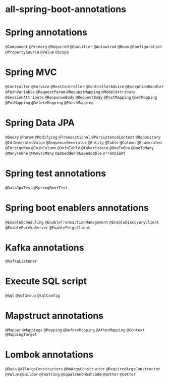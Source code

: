 # all-spring-boot-annotations

# Spring annotations
`@Component`
`@Primary` 
`@Required`
`@Qualifier`
`@Autowired`
`@Bean`
`@Configuration`
`@PropertySource`
`@Value`
`@Scope` 

# Spring MVC
`@Controller`
`@Service`
`@RestController`
`@ControllerAdvice`
`@ExceptionHandler`
`@PathVariable`
`@RequestParam`
`@RequestMapping`
`@ModelAttribute`
`@SessionAttribute`
`@ResponseBody`
`@RequestBody`
`@PostMapping`
`@GetMapping`
`@PutMapping`
`@DeleteMapping`
`@PatchMapping`

# Spring Data JPA
`@Query`
`@Param`
`@Modifying`
`@Transactional`
`@PersistenceContext`
`@Repository`
`@Id` 
`GeneratedValue` 
`@SequenceGenerator`
`@Entity`
`@Table` 
`@Column`
`@Enumerated`
`@ForeignKey`
`@JoinColumn`
`@JoinTable` 
`@Inheritance`
`@OneToOne`
`@OneToMany` 
`@ManyToOne`
`@ManyToMany`
`@Embedded`
`@Embeddable`
`@Transient` 

# Spring test annotations
`@DataJpaTest`
`@SpringBootTest`

# Spring boot enablers annotations
`@EnableScheduling`
`@EnableTransactionManagement`
`@EnableDiscoveryClient`
`@EnableEurekaServer`
`@EnableFeignClient`

# Kafka annotations
`@KafkaListener` 

# Execute SQL script
`@Sql`
`@SqlGroup` 
`@SqlConfig`

# Mapstruct annotations
`@Mapper`
`@Mappings` 
`@Mapping`
`@BeforeMapping`
`@AfterMapping`
`@Context`
`@MappingTarget`

# Lombok annotations
`@Data`
`@AllArgsConstructors`
`@NoArgsConstructor`
`@RequiredArgsConstructor`
`@Value`
`@Builder`
`@ToString`
`@EqualsAndHashCode`
`@Setter`
`@Getter`
